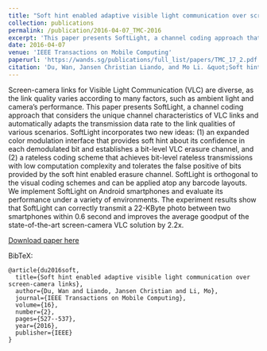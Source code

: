 ```yaml
---
title: "Soft hint enabled adaptive visible light communication over screen-camera links"
collection: publications
permalink: /publication/2016-04-07_TMC-2016
excerpt: 'This paper presents SoftLight, a channel coding approach that considers the unique channel characteristics of VLC links and automatically adapts the transmission data rate to the link qualities of various scenarios.'
date: 2016-04-07
venue: 'IEEE Transactions on Mobile Computing'
paperurl: 'https://wands.sg/publications/full_list/papers/TMC_17_2.pdf'
citation: 'Du, Wan, Jansen Christian Liando, and Mo Li. &quot;Soft hint enabled adaptive visible light communication over screen-camera links.&quot; <i>IEEE Transactions on Mobile Computing</i> 16, no. 2 (2016): 527-537.'
---
```


Screen-camera links for Visible Light Communication (VLC) are diverse, as the link quality varies according to many factors, such as ambient light and camera’s performance. This paper presents SoftLight, a channel coding approach that considers the unique channel characteristics of VLC links and automatically adapts the transmission data rate to the link qualities of various scenarios. SoftLight incorporates two new ideas: (1) an expanded color modulation interface that provides soft hint about its confidence in each demodulated bit and establishes a bit-level VLC erasure channel, and (2) a rateless coding scheme that achieves bit-level rateless transmissions with low computation complexity and tolerates the false positive of bits provided by the soft hint enabled erasure channel. SoftLight is orthogonal to the visual coding schemes and can be applied atop any barcode layouts. We implement SoftLight on Android smartphones and evaluate its performance under a variety of environments. The experiment results show that SoftLight can correctly transmit a 22-KByte photo between two smartphones within 0.6 second and improves the average goodput of the state-of-the-art screen-camera VLC solution by 2.2x.

[Download paper here](https://wands.sg/publications/full_list/papers/TMC_17_2.pdf)

BibTeX:
```
@article{du2016soft,
  title={Soft hint enabled adaptive visible light communication over screen-camera links},
  author={Du, Wan and Liando, Jansen Christian and Li, Mo},
  journal={IEEE Transactions on Mobile Computing},
  volume={16},
  number={2},
  pages={527--537},
  year={2016},
  publisher={IEEE}
}
```
